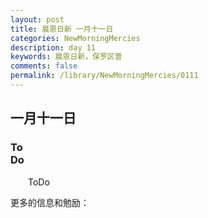 ```yaml
---
layout: post
title: 晨恩日新 一月十一日
categories: NewMorningMercies
description: day 11
keywords: 晨恩日新，保罗区普
comments: false
permalink: /library/NewMorningMercies/0111
---
```


## 一月十一日

### To <br> Do

&emsp;&emsp;ToDo

更多的信息和勉励：[]()
